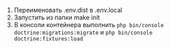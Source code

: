1. Переименовать .env.dist в .env.local
2. Запустить из папки make init
2. В консоли контейнера выполнить `php bin/console doctrine:migrations:migrate` и `php bin/console doctrine:fixtures:load`